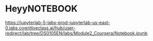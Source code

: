 # HeyyNOTEBOOK
https://jupyterlab-5-labs-prod-jupyterlab-us-east-0.labs.cognitiveclass.ai/hub/user-redirect/lab/tree/DS0105EN/labs/Module2_Coursera/Notebook.ipynb
